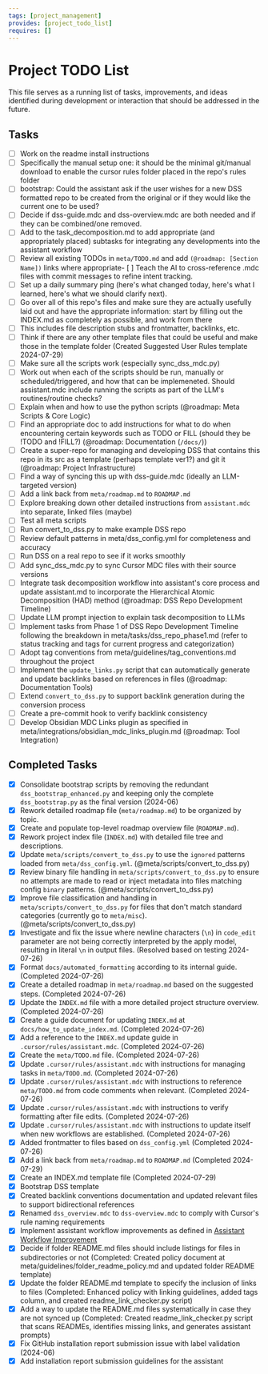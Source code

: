 ```yaml
---
tags: [project_management]
provides: [project_todo_list]
requires: []
---
```


# Project TODO List

This file serves as a running list of tasks, improvements, and ideas identified during development or interaction that should be addressed in the future.

## Tasks

- [ ] Work on the readme install instructions
- [ ] Specifically the manual setup one: it should be the minimal git/manual download to enable the cursor rules folder placed in the repo's rules folder
- [ ] bootstrap: Could the assistant ask if the user wishes for a new DSS formatted repo to be created from the original or if they would like the current one to be used?
- [ ] Decide if dss-guide.mdc and dss-overview.mdc are both needed and if they can be combined/one removed.
- [ ] Add to the task_decomposition.md to add appropriate (and appropriately placed) subtasks for integrating any developments into the assistant workflow
- [ ] Review all existing TODOs in `meta/TODO.md` and add `(@roadmap: [Section Name])` links where appropriate- [ ] Teach the AI to cross-reference .mdc files with commit messages to refine intent tracking.
- [ ] Set up a daily summary ping (here's what changed today, here's what I learned, here's what we should clarify next).
- [ ] Go over all of this repo's files and make sure they are actually usefully laid out and have the appropriate information: start by filling out the INDEX.md as completely as possible, and work from there
- [ ] This includes file description stubs and frontmatter, backlinks, etc.
- [ ] Think if there are any other template files that could be useful and make those in the template folder (Created Suggested User Rules template 2024-07-29)
- [ ] Make sure all the scripts work (especially sync_dss_mdc.py)
- [ ] Work out when each of the scripts should be run, manually or scheduled/triggered, and how that can be implemeneted. Should assistant.mdc include running the scripts as part of the LLM's routines/routine checks?
- [ ] Explain when and how to use the python scripts (@roadmap: Meta Scripts & Core Logic)
- [ ] Find an appropriate doc to add instructions for what to do when encountering certain keywords such as TODO or FILL (should they be !TODO and !FILL?) (@roadmap: Documentation (`/docs/`))
- [ ] Create a super-repo for managing and developing DSS that contains this repo in its src as a template (perhaps template ver1?) and git it (@roadmap: Project Infrastructure)
- [ ] Find a way of syncing this up with dss-guide.mdc (ideally an LLM-targeted version)
- [ ] Add a link back from `meta/roadmap.md` to `ROADMAP.md`
- [ ] Explore breaking down other detailed instructions from `assistant.mdc` into separate, linked files (maybe)
- [ ] Test all meta scripts
- [ ] Run convert_to_dss.py to make example DSS repo
- [ ] Review default patterns in meta/dss_config.yml for completeness and accuracy
- [ ] Run DSS on a real repo to see if it works smoothly
- [ ] Add sync_dss_mdc.py to sync Cursor MDC files with their source versions
- [ ] Integrate task decomposition workflow into assistant's core process and update assistant.md to incorporate the Hierarchical Atomic Decomposition (HAD) method (@roadmap: DSS Repo Development Timeline)
- [ ] Update LLM prompt injection to explain task decomposition to LLMs
- [ ] Implement tasks from Phase 1 of DSS Repo Development Timeline following the breakdown in meta/tasks/dss_repo_phase1.md (refer to status tracking and tags for current progress and categorization)
- [ ] Adopt tag conventions from meta/guidelines/tag_conventions.md throughout the project
- [ ] Implement the `update_links.py` script that can automatically generate and update backlinks based on references in files (@roadmap: Documentation Tools)
- [ ] Extend `convert_to_dss.py` to support backlink generation during the conversion process
- [ ] Create a pre-commit hook to verify backlink consistency
- [ ] Develop Obsidian MDC Links plugin as specified in meta/integrations/obsidian_mdc_links_plugin.md (@roadmap: Tool Integration)

## Completed Tasks

- [x] Consolidate bootstrap scripts by removing the redundant `dss_bootstrap_enhanced.py` and keeping only the complete `dss_bootstrap.py` as the final version (2024-06)
- [x] Rework detailed roadmap file (`meta/roadmap.md`) to be organized by topic.
- [x] Create and populate top-level roadmap overview file (`ROADMAP.md`).
- [x] Rework project index file (`INDEX.md`) with detailed file tree and descriptions.
- [x] Update `meta/scripts/convert_to_dss.py` to use the `ignored` patterns loaded from `meta/dss_config.yml`. (@meta/scripts/convert_to_dss.py)
- [x] Review binary file handling in `meta/scripts/convert_to_dss.py` to ensure no attempts are made to read or inject metadata into files matching config `binary` patterns. (@meta/scripts/convert_to_dss.py)
- [x] Improve file classification and handling in `meta/scripts/convert_to_dss.py` for files that don't match standard categories (currently go to `meta/misc`). (@meta/scripts/convert_to_dss.py)
- [x] Investigate and fix the issue where newline characters (`\n`) in `code_edit` parameter are not being correctly interpreted by the apply model, resulting in literal `\n` in output files. (Resolved based on testing 2024-07-26)
- [x] Format `docs/automated_formatting` according to its internal guide. (Completed 2024-07-26)
- [x] Create a detailed roadmap in `meta/roadmap.md` based on the suggested steps. (Completed 2024-07-26)
- [x] Update the `INDEX.md` file with a more detailed project structure overview. (Completed 2024-07-26)
- [x] Create a guide document for updating `INDEX.md` at `docs/how_to_update_index.md`. (Completed 2024-07-26)
- [x] Add a reference to the `INDEX.md` update guide in `.cursor/rules/assistant.mdc`. (Completed 2024-07-26)
- [x] Create the `meta/TODO.md` file. (Completed 2024-07-26)
- [x] Update `.cursor/rules/assistant.mdc` with instructions for managing tasks in `meta/TODO.md`. (Completed 2024-07-26)
- [x] Update `.cursor/rules/assistant.mdc` with instructions to reference `meta/TODO.md` from code comments when relevant. (Completed 2024-07-26)
- [x] Update `.cursor/rules/assistant.mdc` with instructions to verify formatting after file edits. (Completed 2024-07-26)
- [x] Update `.cursor/rules/assistant.mdc` with instructions to update itself when new workflows are established. (Completed 2024-07-26)
- [x] Added frontmatter to files based on `dss_config.yml` (Completed 2024-07-26)
- [x] Add a link back from `meta/roadmap.md` to `ROADMAP.md` (Completed 2024-07-29)
- [x] Create an INDEX.md template file (Completed 2024-07-29)
- [x] Bootstrap DSS template
- [x] Created backlink conventions documentation and updated relevant files to support bidirectional references
- [x] Renamed `dss_overview.mdc` to `dss-overview.mdc` to comply with Cursor's rule naming requirements
- [x] Implement assistant workflow improvements as defined in [Assistant Workflow Improvement](mdc:meta/tasks/assistant_workflow_improvement.md)
- [x] Decide if folder README.md files should include listings for files in subdirectories or not (Completed: Created policy document at meta/guidelines/folder_readme_policy.md and updated folder README template)
- [x] Update the folder README.md template to specify the inclusion of links to files (Completed: Enhanced policy with linking guidelines, added tags column, and created readme_link_checker.py script)
- [x] Add a way to update the README.md files systematically in case they are not synced up (Completed: Created readme_link_checker.py script that scans READMEs, identifies missing links, and generates assistant prompts)
- [x] Fix GitHub installation report submission issue with label validation (2024-06)
- [x] Add installation report submission guidelines for the assistant
